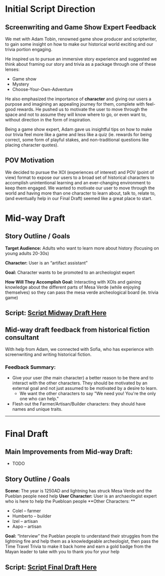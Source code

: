 # Initial Script Direction 

## Screenwriting and Game Show Expert Feedback 
We met with Adam Tobin, renowned game show producer and scriptwriter, to gain some insight on how to make our historical world exciting and our trivia portion engaging. 

He inspired us to pursue an immersive story experience and suggested we think about framing our story and trivia as a package through one of these lenses:
* Game show 
* Mystery 
* Choose-Your-Own-Adventure 

He also emphasized the importance of **character** and giving our users a purpose and imagining an appealing journey for them, complete with feel-good rewards. He pushed us to motivate the user to move through the space and not to assume they will know where to go, or even want to, without direction in the form of inspiration. 

Being a game show expert, Adam gave us insightful tips on how to make our trivia feel more like a game and less like a quiz (ie. rewards for being correct, some form of playful stakes, and non-traditional questions like placing character quotes). 

## POV Motivation
We decided to pursue the XOI (experiences of interest) and POV (point of view) format to expose our users to a broad set of historical characters to accomplish unintentional learning and an ever-changing environment to keep them engaged. We wanted to motivate our user to move through the world and having more than one character to learn about, talk to, relate to, (and eventually help in our Final Draft) seemed like a great place to start. 


# Mid-way Draft
## Story Outline / Goals 
**Target Audience:** Adults who want to learn more about history (focusing on young adults 20-30s)

**Character:** User is an “artifact assistant” 

**Goal:** Character wants to be promoted to an archeologist expert 

**How Will They Accomplish Goal:** Interacting with XOIs and gaining knowledge about the different parts of Mesa Verde (while enjoying themselves) so they can pass the mesa verde archeological board (ie. trivia game)  

## Script: [Script Midway Draft Here ](https://docs.google.com/document/d/1jidonz-DFoWeMlS8wCjBizS2MxcMrT3WWD-avZwWc28/edit?usp=sharing)


## Mid-way draft feedback from historical fiction consultant 

With help from Adam, we connected with Sofia, who has experience with screenwriting and writing historical fiction.

### Feedback Summary:
* Give your user (the main character) a better reason to be there and to interact with the other characters. They should be motivated by an external goal and not just assumed to be motivated by a desire to learn.
    * We want the other characters to say "We need you! You're the only one who can help."
* Flesh out the Farmer/Artisan/Builder characters: they should have names and unique traits.

----------

# Final Draft

## Main Improvements from Mid-way Draft: 
* TODO 

## Story Outline / Goals
**Scene:** The year is 1250AD and lightning has struck Mesa Verde and the Pueblan people need help 
**User Character:** User is an archaeologist expert who is here to help the Puebloan people 
**Other Characters: **
* Colel – farmer 
* Humberto – builder
* Izel – artisan 
* Aapo – artisan 

**Goal:** “Interview” the Pueblan people to understand their struggles from the lightning fire and help them as a knowledgeable archeologist, then pass the Time Travel Trivia to make it back home and earn a gold badge from the Mayan leader to take with you to thank you for your help


## Script: [Script Final Draft Here ](https://docs.google.com/document/d/1h_SijQJ2b7o-qewp4znXbVXI9_-6XGWffc9aWzhhns0/edit?usp=sharing)





